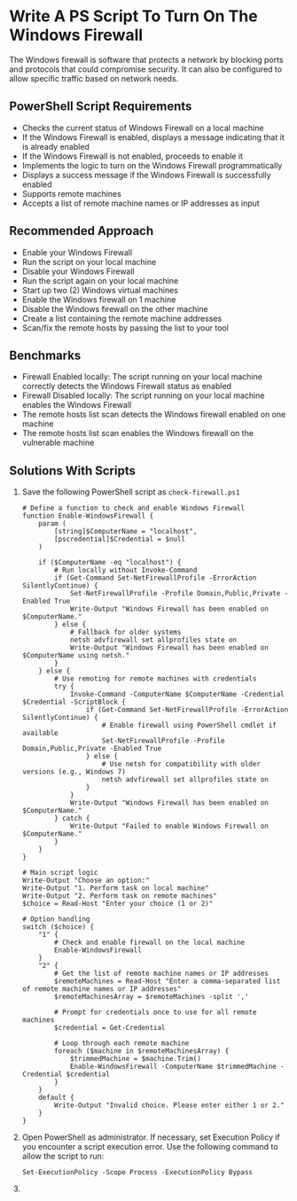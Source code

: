 # Write A PS Script To Turn On The Windows Firewall
The Windows firewall is software that protects a network by blocking ports and protocols that could compromise security. It can also be configured to allow specific traffic based on network needs.

## PowerShell Script Requirements
- Checks the current status of Windows Firewall on a local machine
- If the Windows Firewall is enabled, displays a message indicating that it is already enabled
- If the Windows Firewall is not enabled, proceeds to enable it
- Implements the logic to turn on the Windows Firewall programmatically
- Displays a success message if the Windows Firewall is successfully enabled
- Supports remote machines
- Accepts a list of remote machine names or IP addresses as input



## Recommended Approach
- Enable your Windows Firewall
- Run the script on your local machine
- Disable your Windows Firewall
- Run the script again on your local machine
- Start up two (2) Windows virtual machines
- Enable the Windows firewall on 1 machine
- Disable the Windows firewall on the other machine
- Create a list containing the remote machine addresses
- Scan/fix the remote hosts by passing the list to your tool



## Benchmarks
- Firewall Enabled locally: The script running on your local machine correctly detects the Windows Firewall status as enabled
- Firewall Disabled locally: The script running on your local machine enables the Windows Firewall
- The remote hosts list scan detects the Windows firewall enabled on one machine
- The remote hosts list scan enables the Windows firewall on the vulnerable machine


## Solutions With Scripts
1. Save the following PowerShell script as `check-firewall.ps1`
   ```
   # Define a function to check and enable Windows Firewall
   function Enable-WindowsFirewall {
       param (
           [string]$ComputerName = "localhost",
           [pscredential]$Credential = $null
       )
   
       if ($ComputerName -eq "localhost") {
           # Run locally without Invoke-Command
           if (Get-Command Set-NetFirewallProfile -ErrorAction SilentlyContinue) {
               Set-NetFirewallProfile -Profile Domain,Public,Private -Enabled True
               Write-Output "Windows Firewall has been enabled on $ComputerName."
           } else {
               # Fallback for older systems
               netsh advfirewall set allprofiles state on
               Write-Output "Windows Firewall has been enabled on $ComputerName using netsh."
           }
       } else {
           # Use remoting for remote machines with credentials
           try {
               Invoke-Command -ComputerName $ComputerName -Credential $Credential -ScriptBlock {
                   if (Get-Command Set-NetFirewallProfile -ErrorAction SilentlyContinue) {
                       # Enable firewall using PowerShell cmdlet if available
                       Set-NetFirewallProfile -Profile Domain,Public,Private -Enabled True
                   } else {
                       # Use netsh for compatibility with older versions (e.g., Windows 7)
                       netsh advfirewall set allprofiles state on
                   }
               }
               Write-Output "Windows Firewall has been enabled on $ComputerName."
           } catch {
               Write-Output "Failed to enable Windows Firewall on $ComputerName."
           }
       }
   }
   
   # Main script logic
   Write-Output "Choose an option:"
   Write-Output "1. Perform task on local machine"
   Write-Output "2. Perform task on remote machines"
   $choice = Read-Host "Enter your choice (1 or 2)"
   
   # Option handling
   switch ($choice) {
       "1" {
           # Check and enable firewall on the local machine
           Enable-WindowsFirewall
       }
       "2" {
           # Get the list of remote machine names or IP addresses
           $remoteMachines = Read-Host "Enter a comma-separated list of remote machine names or IP addresses"
           $remoteMachinesArray = $remoteMachines -split ','
   
           # Prompt for credentials once to use for all remote machines
           $credential = Get-Credential
   
           # Loop through each remote machine
           foreach ($machine in $remoteMachinesArray) {
               $trimmedMachine = $machine.Trim()
               Enable-WindowsFirewall -ComputerName $trimmedMachine -Credential $credential
           }
       }
       default {
           Write-Output "Invalid choice. Please enter either 1 or 2."
       }
   }
   ```
2. Open PowerShell as administrator. If necessary, set Execution Policy if you encounter a script execution error. Use the following command to allow the script to run:
   ```
   Set-ExecutionPolicy -Scope Process -ExecutionPolicy Bypass
   ```
3. 
